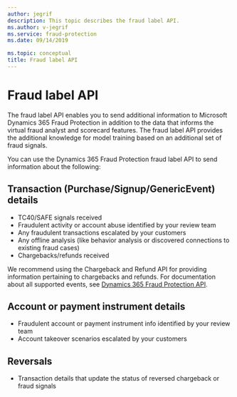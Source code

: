 ```yaml
---
author: jegrif
description: This topic describes the fraud label API.
ms.author: v-jegrif
ms.service: fraud-protection
ms.date: 09/14/2019

ms.topic: conceptual
title: Fraud label API
---
```


# Fraud label API

The fraud label API enables you to send additional information to Microsoft Dynamics 365 Fraud Protection in addition to the data that informs the virtual fraud analyst and scorecard features. The fraud label API provides the additional knowledge for model training based on an additional set of fraud signals.  

You can use the Dynamics 365 Fraud Protection fraud label API to send information about the following: 

## Transaction (Purchase/Signup/GenericEvent) details 
- TC40/SAFE signals received 
- Fraudulent activity or account abuse identified by your review team 
- Any fraudulent transactions escalated by your customers 
- Any offline analysis (like behavior analysis or discovered connections to existing fraud cases) 
- Chargebacks/refunds received 

We recommend using the Chargeback and Refund API for providing information pertaining to chargebacks and refunds. For documentation about all supported events, see <a href="https://go.microsoft.com/fwlink/?linkid=2084942">Dynamics 365 Fraud Protection API</a>.

## Account or payment instrument details 
- Fraudulent account or payment instrument info identified by your review team 
- Account takeover scenarios escalated by your customers 

## Reversals 
- Transaction details that update the status of reversed chargeback or fraud signals 

 
